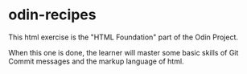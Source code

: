 # odin-recipes
This html exercise is the "HTML Foundation" part of the Odin Project.

When this one is done, the learner will master some basic skills of Git Commit messages and the markup language of html.
